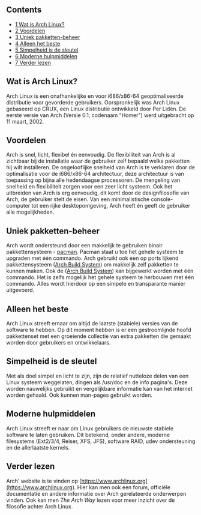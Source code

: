 ## Contents

*   [1 Wat is Arch Linux?](#Wat_is_Arch_Linux.3F)
*   [2 Voordelen](#Voordelen)
*   [3 Uniek pakketten-beheer](#Uniek_pakketten-beheer)
*   [4 Alleen het beste](#Alleen_het_beste)
*   [5 Simpelheid is de sleutel](#Simpelheid_is_de_sleutel)
*   [6 Moderne hulpmiddelen](#Moderne_hulpmiddelen)
*   [7 Verder lezen](#Verder_lezen)

## Wat is Arch Linux?

Arch Linux is een onafhankelijke en voor i686/x86-64 geoptimaliseerde distributie voor gevorderde gebruikers. Oorspronkelijk was Arch Linux gebaseerd op CRUX, een Linux distributie ontwikkeld door Per Lidén. De eerste versie van Arch (Versie 0.1, codenaam "Homer") werd uitgebracht op 11 maart, 2002.

## Voordelen

Arch is snel, licht, flexibel én eenvoudig. De flexibiliteit van Arch is al zichtbaar bij de installatie waar de gebruiker zelf bepaald welke pakketten hij wilt installeren. De ongelooflijke snelheid van Arch is te verklaren door de optimalisatie voor de i686/x86-64 architectuur, deze architectuur is van toepassing op bijna alle hedendaagse processoren. De mengeling van snelheid en flexibiliteit zorgen voor een zeer licht systeem. Ook het uitbreiden van Arch is erg eenvoudig, dit komt door de designfilosofie van Arch, de gebruiker stelt de eisen. Van een minimalistische console-computer tot een rijke desktopomgeving, Arch heeft én geeft de gebruiker alle mogelijkheden.

## Uniek pakketten-beheer

Arch wordt ondersteund door een makkelijk te gebruiken binair pakkettensysteem - [pacman](/index.php/Pacman "Pacman"). Pacman staat u toe het gehele systeem te upgraden met één commando. Arch gebruikt ook een op ports lijkend pakkettensysteem ([Arch Build System](/index.php/Arch_Build_System "Arch Build System")) om makkelijk zelf pakketten te kunnen maken. Ook de ([Arch Build System](/index.php/Arch_Build_System "Arch Build System")) kan bijgewerkt worden met één commando. Het is zelfs mogelijk het gehele systeem te herbouwen met één commando. Alles wordt hierdoor op een simpele en transparante manier uitgevoerd.

## Alleen het beste

Arch Linux streeft ernaar om altijd de laatste (stabiele) versies van de software te hebben. Op dit moment hebben is er een gestroomlijnde hoofd pakkettenset met een groeiende collectie van extra pakketten die gemaakt worden door gebruikers en ontwikkelaars.

## Simpelheid is de sleutel

Met als doel simpel en licht te zijn, zijn de relatief nutteloze delen van een Linux systeem weggelaten, dingen als /usr/doc en de info pagina's. Deze worden nauwelijks gebruikt en vergelijkbare informatie kan van het internet worden gehaald. Ook kunnen man-pages gebruikt worden.

## Moderne hulpmiddelen

Arch Linux streeft er naar om Linux gebruikers de nieuwste stabiele software te laten gebruiken. Dit betekend, onder andere, moderne filesystems (Ext2/3/4, Reiser, XFS, JFS), software RAID, udev ondersteuning en de allerlaatste kernels.

## Verder lezen

Arch' website is te vinden op [https://www.archlinux.org](https://www.archlinux.org). Hier kan men ook een forum, officiële documentatie en andere informatie over Arch gerelateerde onderwerpen vinden. Ook kan men _The Arch Way_ lezen voor meer inzicht over de filosofie achter Arch Linux.